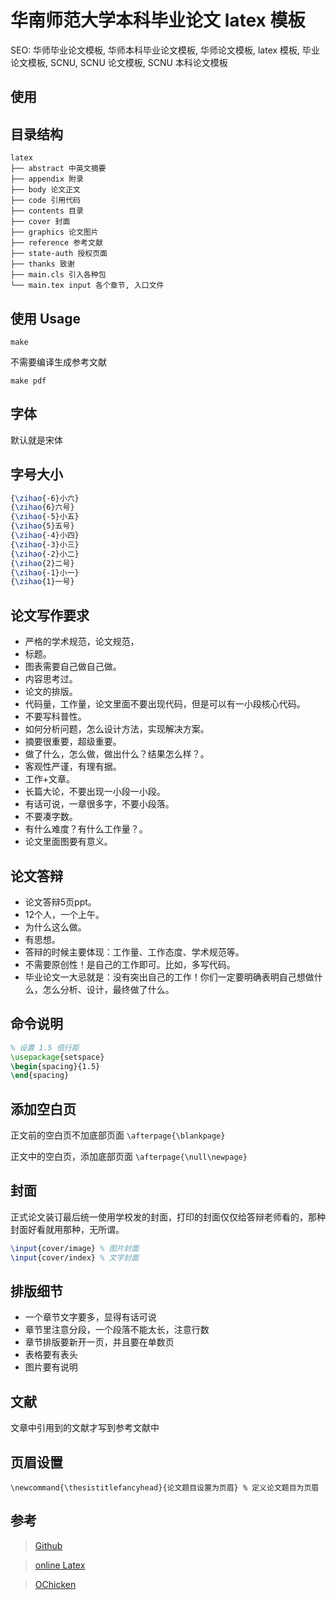 # 华南师范大学本科毕业论文 latex 模板

SEO: 华师毕业论文模板, 华师本科毕业论文模板, 华师论文模板, latex 模板, 毕业论文模板, SCNU, SCNU 论文模板, SCNU 本科论文模板

## 使用

## 目录结构

    latex
    ├── abstract 中英文摘要
    ├── appendix 附录
    ├── body 论文正文
    ├── code 引用代码
    ├── contents 目录
    ├── cover 封面
    ├── graphics 论文图片
    ├── reference 参考文献
    ├── state-auth 授权页面
    ├── thanks 致谢
    ├── main.cls 引入各种包
    └── main.tex input 各个章节, 入口文件

## 使用 Usage

`make`

不需要编译生成参考文献

`make pdf`

## 字体

默认就是宋体

## 字号大小

```tex
{\zihao{-6}小六}
{\zihao{6}六号}
{\zihao{-5}小五}
{\zihao{5}五号}
{\zihao{-4}小四}
{\zihao{-3}小三}
{\zihao{-2}小二}
{\zihao{2}二号}
{\zihao{-1}小一}
{\zihao{1}一号}
```

## 论文写作要求

- 严格的学术规范，论文规范，
- 标题。
- 图表需要自己做自己做。
- 内容思考过。
- 论文的排版。
- 代码量，工作量，论文里面不要出现代码，但是可以有一小段核心代码。
- 不要写科普性。
- 如何分析问题，怎么设计方法，实现解决方案。
- 摘要很重要，超级重要。
- 做了什么，怎么做，做出什么？结果怎么样？。
- 客观性严谨，有理有据。
- 工作+文章。
- 长篇大论，不要出现一小段一小段。
- 有话可说，一章很多字，不要小段落。
- 不要凑字数。
- 有什么难度？有什么工作量？。
- 论文里面图要有意义。


## 论文答辩

- 论文答辩5页ppt。
- 12个人，一个上午。
- 为什么这么做。
- 有思想。
- 答辩的时候主要体现：工作量、工作态度、学术规范等。
- 不需要原创性！是自己的工作即可。比如，多写代码。
- 毕业论文一大忌就是：没有突出自己的工作！你们一定要明确表明自己想做什么，怎么分析、设计，最终做了什么。

## 命令说明

```tex
% 设置 1.5 倍行距
\usepackage{setspace}
\begin{spacing}{1.5}
\end{spacing}
```

## 添加空白页

正文前的空白页不加底部页面 `\afterpage{\blankpage} `

正文中的空白页，添加底部页面 `\afterpage{\null\newpage}`

## 封面

正式论文装订最后统一使用学校发的封面，打印的封面仅仅给答辩老师看的，那种封面好看就用那种，无所谓。

```tex
\input{cover/image} % 图片封面
\input{cover/index} % 文字封面
```

## 排版细节

- 一个章节文字要多，显得有话可说
- 章节里注意分段，一个段落不能太长，注意行数
- 章节排版要新开一页，并且要在单数页
- 表格要有表头
- 图片要有说明

## 文献

文章中引用到的文献才写到参考文献中

## 页眉设置

`\newcommand{\thesistitlefancyhead}{论文题目设置为页眉} % 定义论文题目为页眉`

</center>

## 参考

> [Github](https://github.com/yujunhui/scnuthesis)

> [online Latex](https://www.overleaf.com/read/wvkfxdwmhjdq)

> [OChicken](https://github.com/OChicken/SCUT-Bachelor-Thesis-Template)